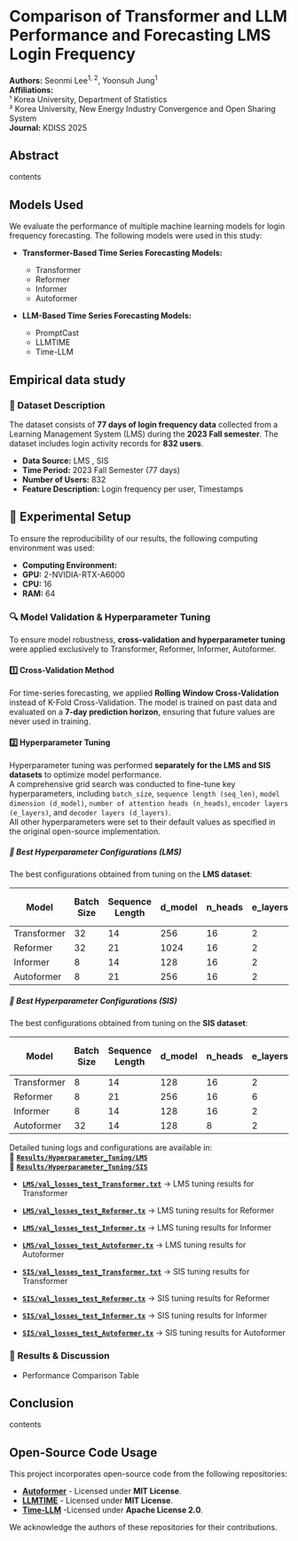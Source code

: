 # Comparison of Transformer and LLM Performance and Forecasting LMS Login Frequency
**Authors:** Seonmi Lee<sup>1, 2</sup>, Yoonsuh Jung<sup>1</sup>  
**Affiliations:**  
¹ Korea University, Department of Statistics  
² Korea University, New Energy Industry Convergence and Open Sharing System  
**Journal:** KDISS 2025

## Abstract
contents

## Models Used
We evaluate the performance of multiple machine learning models for login frequency forecasting.
The following models were used in this study:

- **Transformer-Based Time Series Forecasting Models:**
  - Transformer
  - Reformer
  - Informer
  - Autoformer
    
- **LLM-Based Time Series Forecasting Models:**
  - PromptCast
  - LLMTIME
  - Time-LLM

## Empirical data study

### **📂 Dataset Description**
The dataset consists of **77 days of login frequency data** collected from a Learning Management System (LMS) during the **2023 Fall semester**. The dataset includes login activity records for **832 users**.

- **Data Source:** LMS , SIS
- **Time Period:** 2023 Fall Semester (77 days)
- **Number of Users:** 832
- **Feature Description:** Login frequency per user, Timestamps

## **🔧 Experimental Setup**
To ensure the reproducibility of our results, the following computing environment was used:

- **Computing Environment:** 
- **GPU:** 2-NVIDIA-RTX-A6000
- **CPU:** 16 
- **RAM:** 64
  
### **🔍 Model Validation & Hyperparameter Tuning**
To ensure model robustness, **cross-validation and hyperparameter tuning** were applied exclusively to Transformer, Reformer, Informer, Autoformer.

#### **1️⃣ Cross-Validation Method**
For time-series forecasting, we applied **Rolling Window Cross-Validation** instead of K-Fold Cross-Validation. The model is trained on past data and evaluated on a **7-day prediction horizon**, ensuring that future values are never used in training.

#### **2️⃣ Hyperparameter Tuning**
Hyperparameter tuning was performed **separately for the LMS and SIS datasets** to optimize model performance.  
A comprehensive grid search was conducted to fine-tune key hyperparameters, including `batch_size`, `sequence length (seq_len)`, `model dimension (d_model)`, `number of attention heads (n_heads)`, `encoder layers (e_layers)`, and `decoder layers (d_layers)`.  
All other hyperparameters were set to their default values as specified in the original open-source implementation.  

##### 📌 Best Hyperparameter Configurations (LMS)
The best configurations obtained from tuning on the **LMS dataset**:

| Model   | Batch Size | Sequence Length | d_model | n_heads | e_layers | d_layers | Validation Loss (LMS) |
|---------|------------|----------------|---------|---------|---------|---------|----------------------|
| Transformer | 32         | 14             | 256     | 16      | 2       | 2       | **0.745** |
| Reformer | 32        | 21             | 1024     | 16       | 2       | 2       | **0.734** |
| Informer | 8        | 14             | 128     | 16       | 2       | 2       | **0.73** |
| Autoformer | 8        | 21             | 256     | 16       | 2       | 1       | **0.746** |

##### 📌 Best Hyperparameter Configurations (SIS)
The best configurations obtained from tuning on the **SIS dataset**:

| Model   | Batch Size | Sequence Length | d_model | n_heads | e_layers | d_layers | Validation Loss (SIS) |
|---------|------------|----------------|---------|---------|---------|---------|----------------------|
| Transformer | 8         | 14             | 128     | 16      | 2       | 1       | **0.59** |
| Reformer | 8        | 21             | 256     | 16       | 6       | 2       | **0.58** |
| Informer | 8        | 14             | 128     | 16       | 2       | 2       | **0.585** |
| Autoformer | 32        | 14             | 128     | 8       | 2       | 1       | **0.594** |


Detailed tuning logs and configurations are available in:  
📂 **[`Results/Hyperparameter_Tuning/LMS`](Results/Hyperparameter_Tuning/LMS/)**  
📂 **[`Results/Hyperparameter_Tuning/SIS`](Results/Hyperparameter_Tuning/SIS/)**  

- **[`LMS/val_losses_test_Transformer.txt`](Results/Hyperparameter_Tuning/LMS/val_losses_test_Transformer.txt)** → LMS tuning results for Transformer
- **[`LMS/val_losses_test_Reformer.tx`](Results/Hyperparameter_Tuning/LMS/val_losses_test_Reformer.txt)** → LMS tuning results for Reformer
- **[`LMS/val_losses_test_Informer.tx`](Results/Hyperparameter_Tuning/LMS/val_losses_test_Informer.txt)** → LMS tuning results for Informer
- **[`LMS/val_losses_test_Autoformer.tx`](Results/Hyperparameter_Tuning/LMS/val_losses_test_Autoformer.txt)** → LMS tuning results for Autoformer

- **[`SIS/val_losses_test_Transformer.txt`](Results/Hyperparameter_Tuning/SIS/val_losses_test_Transformer.txt)** → SIS tuning results for Transformer
- **[`SIS/val_losses_test_Reformer.tx`](Results/Hyperparameter_Tuning/SIS/val_losses_test_Reformer.txt)** → SIS tuning results for Reformer
- **[`SIS/val_losses_test_Informer.tx`](Results/Hyperparameter_Tuning/SIS/val_losses_test_Informer.txt)** → SIS tuning results for Informer
- **[`SIS/val_losses_test_Autoformer.tx`](Results/Hyperparameter_Tuning/SIS/val_losses_test_Autoformer.txt)** → SIS tuning results for Autoformer

### **📌 Results & Discussion**
- Performance Comparison Table

## Conclusion
contents

## Open-Source Code Usage
This project incorporates open-source code from the following repositories:

- **[Autoformer](https://github.com/thuml/Autoformer)** - Licensed under **MIT License**.  
- **[LLMTIME](https://github.com/ngruver/llmtime)** - Licensed under **MIT License**.  
- **[Time-LLM](https://github.com/KimMeen/Time-LLM)** -Licensed under **Apache License 2.0**.  

We acknowledge the authors of these repositories for their contributions.
